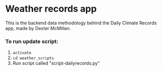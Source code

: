 # Weather records app

This is the backend data methodology behind the Daily Climate Records app, made by Dexter McMillan.

### To run update script:
1. `activate`
2. `cd weather_scripts`
3. Run script called "script-dailyrecords.py"